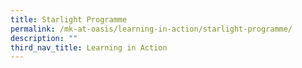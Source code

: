 ```yaml
---
title: Starlight Programme
permalink: /mk-at-oasis/learning-in-action/starlight-programme/
description: ""
third_nav_title: Learning in Action
---
```

